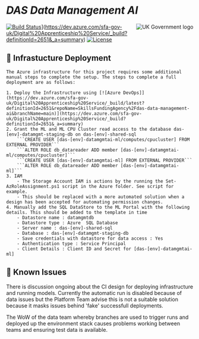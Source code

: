 # _DAS Data Management AI_

<img src="https://avatars.githubusercontent.com/u/9841374?s=200&v=4" align="right" alt="UK Government logo">

[![Build Status](https://dev.azure.com/sfa-gov-uk/Digital%20Apprenticeship%20Service/_apis/build/status/das-data-management-ai?repoName=SkillsFundingAgency%2Fdas-data-management-ai&branchName=main)](https://dev.azure.com/sfa-gov-uk/Digital%20Apprenticeship%20Service/_build/latest?definitionId=2651&repoName=SkillsFundingAgency%2Fdas-data-management-ai&branchName=main)](https://dev.azure.com/sfa-gov-uk/Digital%20Apprenticeship%20Service/_build?definitionId=2651&_a=summary)
[![License](https://img.shields.io/badge/license-MIT-lightgrey.svg?longCache=true&style=flat-square)](https://en.wikipedia.org/wiki/MIT_License)


## 🚀 Infrastucture Deployment 

```
The Azure infrastructure for this project requires some additional manual steps to complete the setup. The steps to complete a full deployment are as follows:

1. Deploy the Infrastructure using [![Azure DevOps]](https://dev.azure.com/sfa-gov-uk/Digital%20Apprenticeship%20Service/_build/latest?definitionId=2651&repoName=SkillsFundingAgency%2Fdas-data-management-ai&branchName=main)](https://dev.azure.com/sfa-gov-uk/Digital%20Apprenticeship%20Service/_build?definitionId=2651&_a=summary)
2. Grant the ML and ML CPU Cluster read access to the database das-[env]-datamgmt-staging-db on das-[env]-shared-sql
    ```CREATE USER [das-[env]-datamgmtai-ml/computes/cpucluster] FROM EXTERNAL PROVIDER```
    ```ALTER ROLE db_datareader ADD member [das-[env]-datamgmtai-ml/computes/cpucluster]```
    ```CREATE USER [das-[env]-datamgmtai-ml] FROM EXTERNAL PROVIDER```
    ```ALTER ROLE db_datareader ADD member [das-[env]-datamgmtai-ml]```
3. IAM
    - The Storage Account IAM is actions by the running the Set-AzRoleAssignment.ps1 script in the Azure folder. See script for example.
    - This should be replaced with a more automated solution when a design has been accepted for automating permission changes.
4. Manually add the SQL DataStore to the ML Portal with the following details. This should be added to the template in time
    - Datastore name : datamgmtdb
    - Datastore type : Azure  SQL Database
    - Server name : das-[env]-shared-sql
    - Database : das-[env]-datamgmt-staging-db
    - Save credentials with datastore for data access : Yes
    - Authentication type : Service Principal
    - Client Details : Client ID and Secret for [das-[env]-datamgmtai-ml]
```

## 🐛 Known Issues

There is discussion ongoing about the CI design for deploying infrastructure and running models. Currently the automatic run is disabled because of data issues but the Platform Team advise this is not a suitable solution because it masks issues behind 'fake' successfull deployments. 

The WoW of the data team whereby branches are used to trigger runs and deployed up the environment stack causes problems working between teams and ensuring test data is available. 

```